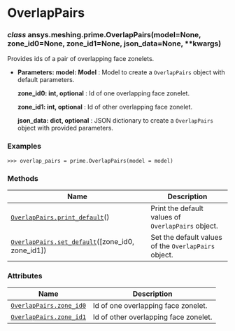 # OverlapPairs



### *class* ansys.meshing.prime.OverlapPairs(model=None, zone_id0=None, zone_id1=None, json_data=None, \*\*kwargs)

Provides ids of a pair of overlapping face zonelets.

* **Parameters:**
  **model: Model**
  : Model to create a `OverlapPairs` object with default parameters.

  **zone_id0: int, optional**
  : Id of one overlapping face zonelet.

  **zone_id1: int, optional**
  : Id of other overlapping face zonelet.

  **json_data: dict, optional**
  : JSON dictionary to create a `OverlapPairs` object with provided parameters.

### Examples

```pycon
>>> overlap_pairs = prime.OverlapPairs(model = model)
```

<!-- !! processed by numpydoc !! -->

### Methods

| Name | Description |
|--------------------------------------------------------------------------------------------------------------------------------------------------|------------------------------------------------------|
| [`OverlapPairs.print_default`](ansys.meshing.prime.OverlapPairs.print_default.md#ansys.meshing.prime.OverlapPairs.print_default)()               | Print the default values of `OverlapPairs` object.   |
| [`OverlapPairs.set_default`](ansys.meshing.prime.OverlapPairs.set_default.md#ansys.meshing.prime.OverlapPairs.set_default)([zone_id0, zone_id1]) | Set the default values of the `OverlapPairs` object. |

### Attributes

| Name | Description |
|---------------------------------------------------------------------------------------------------------------------|---------------------------------------|
| [`OverlapPairs.zone_id0`](ansys.meshing.prime.OverlapPairs.zone_id0.md#ansys.meshing.prime.OverlapPairs.zone_id0)   | Id of one overlapping face zonelet.   |
| [`OverlapPairs.zone_id1`](ansys.meshing.prime.OverlapPairs.zone_id1.md#ansys.meshing.prime.OverlapPairs.zone_id1)   | Id of other overlapping face zonelet. |

